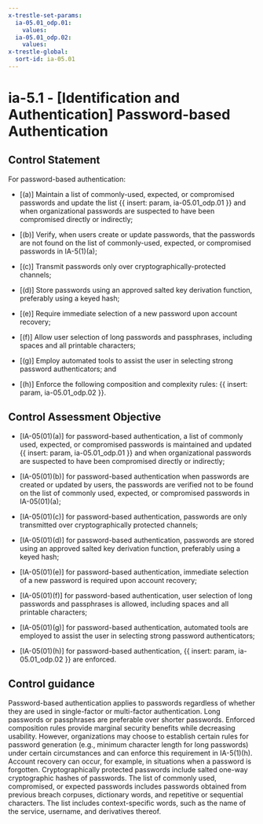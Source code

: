 ```yaml
---
x-trestle-set-params:
  ia-05.01_odp.01:
    values:
  ia-05.01_odp.02:
    values:
x-trestle-global:
  sort-id: ia-05.01
---
```


# ia-5.1 - \[Identification and Authentication\] Password-based Authentication

## Control Statement

For password-based authentication:

- \[(a)\] Maintain a list of commonly-used, expected, or compromised passwords and update the list {{ insert: param, ia-05.01_odp.01 }} and when organizational passwords are suspected to have been compromised directly or indirectly;

- \[(b)\] Verify, when users create or update passwords, that the passwords are not found on the list of commonly-used, expected, or compromised passwords in IA-5(1)(a);

- \[(c)\] Transmit passwords only over cryptographically-protected channels;

- \[(d)\] Store passwords using an approved salted key derivation function, preferably using a keyed hash;

- \[(e)\] Require immediate selection of a new password upon account recovery;

- \[(f)\] Allow user selection of long passwords and passphrases, including spaces and all printable characters;

- \[(g)\] Employ automated tools to assist the user in selecting strong password authenticators; and

- \[(h)\] Enforce the following composition and complexity rules: {{ insert: param, ia-05.01_odp.02 }}.

## Control Assessment Objective

- \[IA-05(01)(a)\] for password-based authentication, a list of commonly used, expected, or compromised passwords is maintained and updated {{ insert: param, ia-05.01_odp.01 }} and when organizational passwords are suspected to have been compromised directly or indirectly;

- \[IA-05(01)(b)\] for password-based authentication when passwords are created or updated by users, the passwords are verified not to be found on the list of commonly used, expected, or compromised passwords in IA-05(01)(a);

- \[IA-05(01)(c)\] for password-based authentication, passwords are only transmitted over cryptographically protected channels;

- \[IA-05(01)(d)\] for password-based authentication, passwords are stored using an approved salted key derivation function, preferably using a keyed hash;

- \[IA-05(01)(e)\] for password-based authentication, immediate selection of a new password is required upon account recovery;

- \[IA-05(01)(f)\] for password-based authentication, user selection of long passwords and passphrases is allowed, including spaces and all printable characters;

- \[IA-05(01)(g)\] for password-based authentication, automated tools are employed to assist the user in selecting strong password authenticators;

- \[IA-05(01)(h)\] for password-based authentication, {{ insert: param, ia-05.01_odp.02 }} are enforced.

## Control guidance

Password-based authentication applies to passwords regardless of whether they are used in single-factor or multi-factor authentication. Long passwords or passphrases are preferable over shorter passwords. Enforced composition rules provide marginal security benefits while decreasing usability. However, organizations may choose to establish certain rules for password generation (e.g., minimum character length for long passwords) under certain circumstances and can enforce this requirement in IA-5(1)(h). Account recovery can occur, for example, in situations when a password is forgotten. Cryptographically protected passwords include salted one-way cryptographic hashes of passwords. The list of commonly used, compromised, or expected passwords includes passwords obtained from previous breach corpuses, dictionary words, and repetitive or sequential characters. The list includes context-specific words, such as the name of the service, username, and derivatives thereof.
